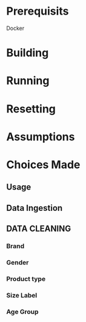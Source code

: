 # Prerequisits

Docker


# Building

# Running

# Resetting

# Assumptions


# Choices Made

## Usage

## Data Ingestion


## DATA CLEANING

### Brand

### Gender

### Product type

### Size Label

### Age Group


